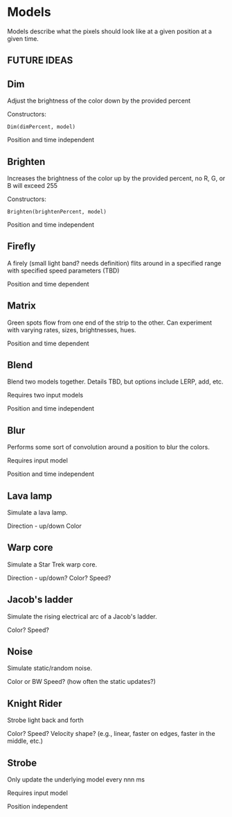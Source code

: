 # Models
Models describe what the pixels should look like at a given position at a given time.

## FUTURE IDEAS

## Dim
Adjust the brightness of the color down by the provided percent
 
Constructors:
```
Dim(dimPercent, model)
```
Position and time independent

## Brighten
Increases the brightness of the color up by the provided percent, no R, G, or B will exceed 255
 
Constructors:
```
Brighten(brightenPercent, model)
```

Position and time independent

## Firefly
A firely (small light band? needs definition) flits around in a specified range with specified speed parameters (TBD)

Position and time dependent

## Matrix
Green spots flow from one end of the strip to the other.
Can experiment with varying rates, sizes, brightnesses, hues.

Position and time dependent

## Blend
Blend two models together. Details TBD, but options include LERP, add, etc.
 
Requires two input models

Position and time independent

## Blur
Performs some sort of convolution around a position to blur the colors.

Requires input model

Position and time independent

## Lava lamp
Simulate a lava lamp.

Direction - up/down
Color

## Warp core
Simulate a Star Trek warp core.

Direction - up/down?
Color?
Speed?

## Jacob's ladder
Simulate the rising electrical arc of a Jacob's ladder.
 
Color?
Speed?

## Noise
Simulate static/random noise.

Color or BW
Speed? (how often the static updates?)

## Knight Rider
Strobe light back and forth

Color?
Speed?
Velocity shape? (e.g., linear, faster on edges, faster in the middle, etc.)

## Strobe
Only update the underlying model every nnn ms

Requires input model

Position independent
